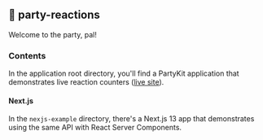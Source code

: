 ## 🎈 party-reactions

Welcome to the party, pal!

### Contents

In the application root directory, you'll find a PartyKit application that demonstrates live reaction counters ([live site](https://example-reactions.jevakallio.partykit.dev/)).

#### Next.js 

In the `nexjs-example` directory, there's a Next.js 13 app that demonstrates using the same API with React Server Components.


